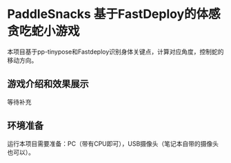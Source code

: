# PaddleSnacks 基于FastDeploy的体感贪吃蛇小游戏

本项目基于pp-tinypose和Fastdeploy识别身体关键点，计算对应角度，控制蛇的移动方向。

## 游戏介绍和效果展示
等待补充

## 环境准备
运行本项目需要准备：PC（带有CPU即可），USB摄像头（笔记本自带的摄像头也可以）。